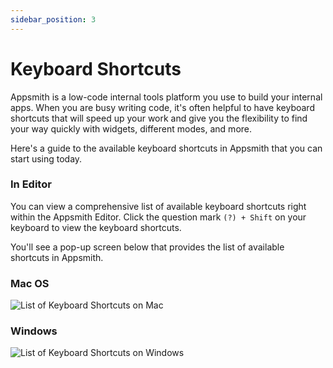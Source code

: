 ```yaml
---
sidebar_position: 3
---
```

# Keyboard Shortcuts

Appsmith is a low-code internal tools platform you use to build your internal apps. When you are busy writing code, it's often helpful to have keyboard shortcuts that will speed up your work and give you the flexibility to find your way quickly with widgets, different modes, and more.

Here's a guide to the available keyboard shortcuts in Appsmith that you can start using today.

### In Editor

You can view a comprehensive list of available keyboard shortcuts right within the Appsmith Editor. Click the question mark `(?) + Shift` on your keyboard to view the keyboard shortcuts.

You'll see a pop-up screen below that provides the list of available shortcuts in Appsmith.

### Mac OS

![List of Keyboard Shortcuts on Mac](/img/Appsmith__Keyboard_Shortcuts.png)

### Windows


![List of Keyboard Shortcuts on Windows](/img/Appsmith__Keyboard_Shortcuts__Windows_(1).png)
